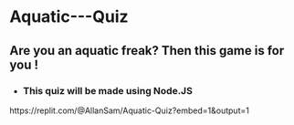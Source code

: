 # Aquatic---Quiz
## Are you an aquatic freak?  Then this game is for you !
- ### This quiz will be made using Node.JS
<p>https://replit.com/@AllanSam/Aquatic-Quiz?embed=1&output=1</p>

